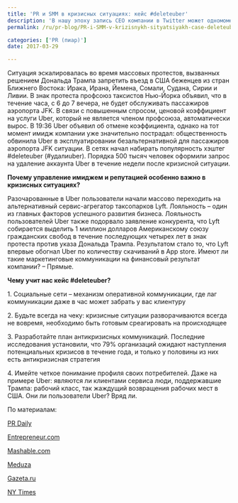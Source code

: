 ```yaml
---
title: 'PR и SMM в кризисных ситуациях: кейс #deleteuber'
description: 'В нашу эпоху запись CEO компании в Twitter может одномоментно изменить котировки акций компаний и обвалить её капитализацию.'
permalink: /ru/pr-blog/PR-i-SMM-v-krizisnykh-sityatsiyakh-case-deleteuber

categories: ['PR (пиар)']
date: 2017-03-29

---
```

<p>Ситуация эскалировалась во время массовых протестов, вызванных решением Дональда Трампа запретить въезд в США беженцев из стран Ближнего Востока: Ирака, Ирана, Йемена, Сомали, Судана, Сирии и Ливии. В знак протеста профсоюз таксистов Нью-Йорка объявил, что в течение часа, с 6 до 7 вечера, не будет обслуживать пассажиров аэропорта JFK. В связи с повышенным спросом, ценовой коэффициент на услуги Uber, который не является членом профсоюза, автоматически вырос. В 19:36 Uber объявил об отмене коэффициента, однако на тот момент имидж компании уже значительно пострадал: общественность обвинила Uber в эксплуатировании безальтернативной для пассажиров аэропорта JFK ситуации. В сетях начал набирать популярность хэштег #deleteuber (#удалиuber). Порядка 500 тысяч человек оформили запрос на удаление аккаунта Uber в течение недели после кризисной ситуации.</p>
<p><strong>Почему управление имиджем и репутацией особенно важно в кризисных ситуациях?</strong></p>
<p>Разочарованные в Uber пользователи начали массово переходить на альтернативный сервис-агрегатор таксопарков Lyft. Лояльность &ndash; один из главных факторов успешного развития бизнеса. Лояльность пользователей Uber также подорвало заявление конкурента, что Lyft собирается выделить 1 миллион долларов Американскому союзу гражданских свобод в течение последующих четырех лет в знак протеста против указа Дональда Трампа. Результатом стало то, что Lyft впервые обогнал Uber по количеству скачиваний в App store. Имеют ли такие маркетинговые коммуникации на финансовый результат компании? &ndash; Прямые.</p>
<p><strong>Чему учит нас кейс #deleteuber?</strong></p>
<p>1. Социальные сети &ndash; механизм оперативной коммуникации, где лаг коммуникации даже в час может забрать у вас клиентуру</p>
<p>2. Будьте всегда на чеку: кризисные ситуации разворачиваются всегда не вовремя, необходимо быть готовым среагировать на происходящее</p>
<p>3. Разработайте план антикризисных коммуникаций. Последние исследования установили, что 79% организаций ожидают наступления потенциальных кризисов в течение года, и только у половины из них есть антикризисная стратегия</p>
<p>4. Имейте четкое понимание профиля своих потребителей. Даже на примере Uber: являются ли клиентами сервиса люди, поддержавшие Трампа: рабочий класс, так жаждущий возвращения рабочих мест в США. Они ли пользователи Uber? Вряд ли.</p>
<p>По материалам:</p>
<p><a href="https://www.prdaily.com/Main/Articles/22328.aspx" target="_blank" rel="noopener noreferrer">PR Daily</a></p>
<p><a href="https://www.entrepreneur.com/article/288743" target="_blank" rel="noopener noreferrer">Entrepreneur.com</a></p>
<p><a href="http://mashable.com/2017/03/22/uber-delete-account-500000/#p_uvPeOmvaqn" target="_blank" rel="noopener noreferrer">Mashable.com</a></p>
<p><a href="https://meduza.io/feature/2017/02/01/esche-odno-sledstvie-ukaza-o-migrantah-v-ssha-deleteuber" target="_blank" rel="noopener noreferrer">Meduza</a></p>
<p><a href="https://www.gazeta.ru/politics/2017/01/26_a_10494581.shtml#page1" target="_blank" rel="noopener noreferrer">Gazeta.ru</a></p>
<p><a href="https://www.nytimes.com/2017/01/31/business/delete-uber.html?_r=0" target="_blank" rel="noopener noreferrer">NY Times</a></p>

